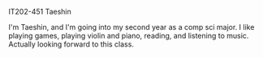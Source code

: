 IT202-451
Taeshin

I'm Taeshin, and I'm going into my second year as a comp sci major. I like playing games, playing violin and piano, reading, and listening to music. Actually looking forward to this class.
